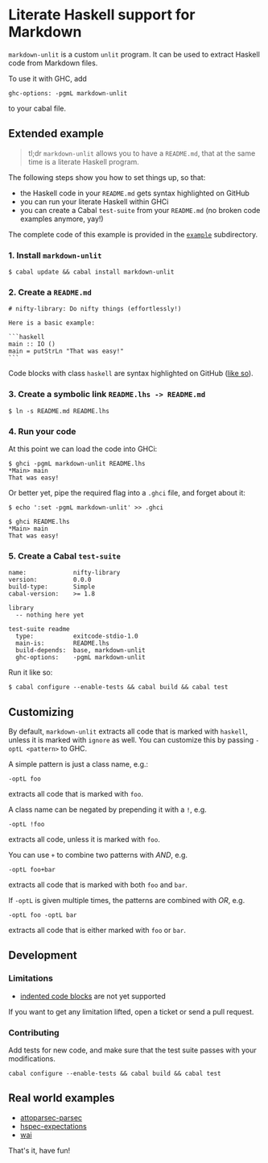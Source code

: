 # Literate Haskell support for Markdown

`markdown-unlit` is a custom `unlit` program.  It can be used to extract
Haskell code from Markdown files.

To use it with GHC, add

    ghc-options: -pgmL markdown-unlit

to your cabal file.

## Extended example

> tl;dr `markdown-unlit` allows you to have a `README.md`, that at the
> same time is a literate Haskell program.

The following steps show you how to set things up, so that:

 * the Haskell code in your `README.md` gets syntax highlighted on GitHub
 * you can run your literate Haskell within GHCi
 * you can create a Cabal `test-suite` from your `README.md` (no broken code
   examples anymore, yay!)

The complete code of this example is provided in the [`example`](https://github.com/sol/markdown-unlit/tree/master/example) subdirectory.

### 1. Install `markdown-unlit`

    $ cabal update && cabal install markdown-unlit


### 2. Create a `README.md`


    # nifty-library: Do nifty things (effortlessly!)

    Here is a basic example:

    ```haskell
    main :: IO ()
    main = putStrLn "That was easy!"
    ```

Code blocks with class `haskell` are syntax highlighted on GitHub ([like
so](https://github.com/sol/markdown-unlit/blob/master/example/README.md#readme)).

### 3. Create a symbolic link `README.lhs -> README.md`

    $ ln -s README.md README.lhs

### 4. Run your code

At this point we can load the code into GHCi:

    $ ghci -pgmL markdown-unlit README.lhs
    *Main> main
    That was easy!

Or better yet, pipe the required flag into a `.ghci` file, and forget about it:

```
$ echo ':set -pgmL markdown-unlit' >> .ghci
```
```
$ ghci README.lhs
*Main> main
That was easy!
```

### 5. Create a Cabal `test-suite`

```
name:             nifty-library
version:          0.0.0
build-type:       Simple
cabal-version:    >= 1.8

library
  -- nothing here yet

test-suite readme
  type:           exitcode-stdio-1.0
  main-is:        README.lhs
  build-depends:  base, markdown-unlit
  ghc-options:    -pgmL markdown-unlit
```

Run it like so:

    $ cabal configure --enable-tests && cabal build && cabal test

## Customizing

By default, `markdown-unlit` extracts all code that is marked with `haskell`,
unless it is marked with `ignore` as well.  You can customize this by passing
`-optL <pattern>` to GHC.

A simple pattern is just a class name, e.g.:

    -optL foo

extracts all code that is marked with `foo`.

A class name can be negated by prepending it with a `!`, e.g.

    -optL !foo

extracts all code, unless it is marked with `foo`.

You can use `+` to combine two patterns with *AND*, e.g.

    -optL foo+bar

extracts all code that is marked with both `foo` and `bar`.

If `-optL` is given multiple times, the patterns are combined with *OR*, e.g.

    -optL foo -optL bar

extracts all code that is either marked with `foo` or `bar`.

## Development

### Limitations

 * [indented code blocks](http://daringfireball.net/projects/markdown/syntax#precode) are not yet supported

If you want to get any limitation lifted, open a ticket or send a pull request.

### Contributing

Add tests for new code, and make sure that the test suite passes with your
modifications.

    cabal configure --enable-tests && cabal build && cabal test

## Real world examples

 * [attoparsec-parsec](https://github.com/sol/attoparsec-parsec#readme)
 * [hspec-expectations](https://github.com/sol/hspec-expectations#readme)
 * [wai](https://github.com/yesodweb/wai/tree/master/wai#readme)

That's it, have fun!
